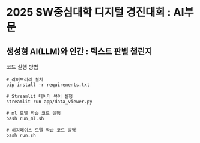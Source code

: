 # 2025 SW중심대학 디지털 경진대회 : AI부문
## 생성형 AI(LLM)와 인간 : 텍스트 판별 챌린지

코드 실행 방법
```
# 라이브러리 설치
pip install -r requirements.txt

# Streamlit 데이터 뷰어 실행
streamlit run app/data_viewer.py

# ml 모델 학습 코드 실행
bash run_ml.sh

# 허깅페이스 모델 학습 코드 실행
bash run.sh
````
